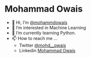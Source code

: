 # Mohammad Owais
-  👋 Hi, I’m [@mohammdowais](https://github.com/mohammdowais)
- 👀 I’m interested in Machine Learning
- 🌱 I’m currently learning Python.
- 📫 How to reach me ...<br>
  - Twitter <a href="https://twitter.com/mohd__owais">@mohd__owais</a><br>
  - Linkedin [Mohammad Owais](https://www.linkedin.com/in/mohd-owais/)
